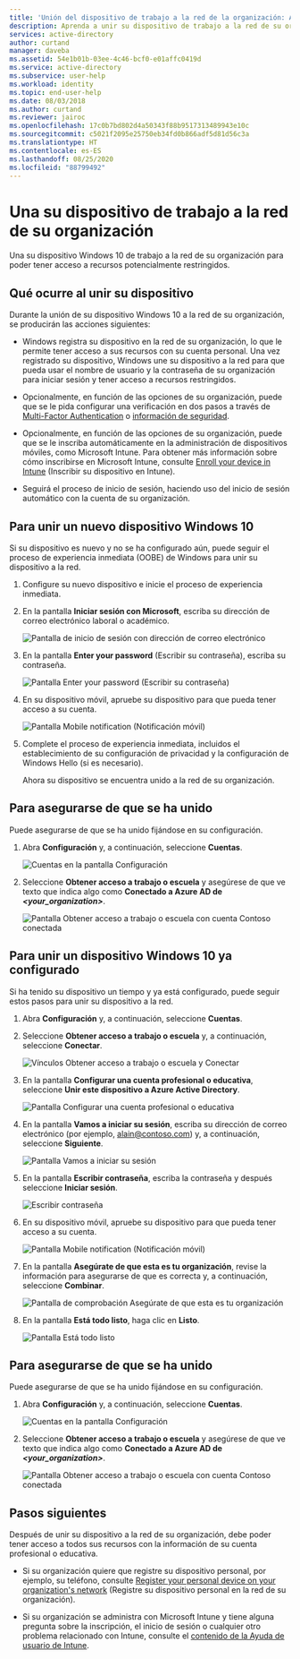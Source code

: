 ```yaml
---
title: 'Unión del dispositivo de trabajo a la red de la organización: AD'
description: Aprenda a unir su dispositivo de trabajo a la red de su organización.
services: active-directory
author: curtand
manager: daveba
ms.assetid: 54e1b01b-03ee-4c46-bcf0-e01affc0419d
ms.service: active-directory
ms.subservice: user-help
ms.workload: identity
ms.topic: end-user-help
ms.date: 08/03/2018
ms.author: curtand
ms.reviewer: jairoc
ms.openlocfilehash: 17c0b7bd802d4a50343f88b9517313489943e10c
ms.sourcegitcommit: c5021f2095e25750eb34fd0b866adf5d81d56c3a
ms.translationtype: HT
ms.contentlocale: es-ES
ms.lasthandoff: 08/25/2020
ms.locfileid: "88799492"
---
```

# <a name="join-your-work-device-to-your-organizations-network"></a>Una su dispositivo de trabajo a la red de su organización
Una su dispositivo Windows 10 de trabajo a la red de su organización para poder tener acceso a recursos potencialmente restringidos.

## <a name="what-happens-when-you-join-your-device"></a>Qué ocurre al unir su dispositivo
Durante la unión de su dispositivo Windows 10 a la red de su organización, se producirán las acciones siguientes:

- Windows registra su dispositivo en la red de su organización, lo que le permite tener acceso a sus recursos con su cuenta personal. Una vez registrado su dispositivo, Windows une su dispositivo a la red para que pueda usar el nombre de usuario y la contraseña de su organización para iniciar sesión y tener acceso a recursos restringidos.

- Opcionalmente, en función de las opciones de su organización, puede que se le pida configurar una verificación en dos pasos a través de [Multi-Factor Authentication](multi-factor-authentication-end-user-first-time.md) o [información de seguridad](./security-info-setup-signin.md).

- Opcionalmente, en función de las opciones de su organización, puede que se le inscriba automáticamente en la administración de dispositivos móviles, como Microsoft Intune. Para obtener más información sobre cómo inscribirse en Microsoft Intune, consulte [Enroll your device in Intune](/intune-user-help/enroll-your-device-in-intune-all) (Inscribir su dispositivo en Intune).

- Seguirá el proceso de inicio de sesión, haciendo uso del inicio de sesión automático con la cuenta de su organización.

## <a name="to-join-a-brand-new-windows-10-device"></a>Para unir un nuevo dispositivo Windows 10
Si su dispositivo es nuevo y no se ha configurado aún, puede seguir el proceso de experiencia inmediata (OOBE) de Windows para unir su dispositivo a la red.

1. Configure su nuevo dispositivo e inicie el proceso de experiencia inmediata.

2. En la pantalla **Iniciar sesión con Microsoft**, escriba su dirección de correo electrónico laboral o académico.

    ![Pantalla de inicio de sesión con dirección de correo electrónico](./media/user-help-join-device-on-network/join-device-oobe-signin.png)

3. En la pantalla **Enter your password** (Escribir su contraseña), escriba su contraseña.

    ![Pantalla Enter your password (Escribir su contraseña)](./media/user-help-join-device-on-network/join-device-oobe-password.png)

4. En su dispositivo móvil, apruebe su dispositivo para que pueda tener acceso a su cuenta. 

    ![Pantalla Mobile notification (Notificación móvil)](./media/user-help-join-device-on-network/join-device-oobe-mobile.png)

5. Complete el proceso de experiencia inmediata, incluidos el establecimiento de su configuración de privacidad y la configuración de Windows Hello (si es necesario).

    Ahora su dispositivo se encuentra unido a la red de su organización.

## <a name="to-make-sure-youre-joined"></a>Para asegurarse de que se ha unido
Puede asegurarse de que se ha unido fijándose en su configuración.

1. Abra **Configuración** y, a continuación, seleccione **Cuentas**.

    ![Cuentas en la pantalla Configuración](./media/user-help-join-device-on-network/join-device-settings-accounts.png)

2. Seleccione **Obtener acceso a trabajo o escuela** y asegúrese de que ve texto que indica algo como **Conectado a Azure AD de *\<your_organization>***.

    ![Pantalla Obtener acceso a trabajo o escuela con cuenta Contoso conectada](./media/user-help-join-device-on-network/join-device-oobe-verify.png)


## <a name="to-join-an-already-configured-windows-10-device"></a>Para unir un dispositivo Windows 10 ya configurado
Si ha tenido su dispositivo un tiempo y ya está configurado, puede seguir estos pasos para unir su dispositivo a la red.

1. Abra **Configuración** y, a continuación, seleccione **Cuentas**.

2. Seleccione **Obtener acceso a trabajo o escuela** y, a continuación, seleccione **Conectar**.

    ![Vínculos Obtener acceso a trabajo o escuela y Conectar](./media/user-help-join-device-on-network/join-device-access-work-school-connect.png)

3. En la pantalla **Configurar una cuenta profesional o educativa**, seleccione **Unir este dispositivo a Azure Active Directory**.

    ![Pantalla Configurar una cuenta profesional o educativa](./media/user-help-join-device-on-network/join-device-setup-join-aad.png)

4. En la pantalla **Vamos a iniciar su sesión**, escriba su dirección de correo electrónico (por ejemplo, alain@contoso.com) y, a continuación, seleccione **Siguiente**.

    ![Pantalla Vamos a iniciar su sesión](./media/user-help-join-device-on-network/join-device-setup-get-signed-in.png)

5. En la pantalla **Escribir contraseña**, escriba la contraseña y después seleccione **Iniciar sesión**.

    ![Escribir contraseña](./media/user-help-join-device-on-network/join-device-setup-password.png)

6. En su dispositivo móvil, apruebe su dispositivo para que pueda tener acceso a su cuenta. 

    ![Pantalla Mobile notification (Notificación móvil)](./media/user-help-join-device-on-network/join-device-setup-mobile.png)

7. En la pantalla  **Asegúrate de que esta es tu organización**, revise la información para asegurarse de que es correcta y, a continuación, seleccione **Combinar**.

    ![Pantalla de comprobación Asegúrate de que esta es tu organización](./media/user-help-join-device-on-network/join-device-setup-confirm.png)

8. En la pantalla **Está todo listo**, haga clic en **Listo**.

    ![Pantalla Está todo listo](./media/user-help-join-device-on-network/join-device-setup-finish.png)

## <a name="to-make-sure-youre-joined"></a>Para asegurarse de que se ha unido
Puede asegurarse de que se ha unido fijándose en su configuración.

1. Abra **Configuración** y, a continuación, seleccione **Cuentas**.

    ![Cuentas en la pantalla Configuración](./media/user-help-join-device-on-network/join-device-settings-accounts.png)

2. Seleccione **Obtener acceso a trabajo o escuela** y asegúrese de que ve texto que indica algo como **Conectado a Azure AD de *\<your_organization>***.

    ![Pantalla Obtener acceso a trabajo o escuela con cuenta Contoso conectada](./media/user-help-join-device-on-network/join-device-setup-verify.png)

## <a name="next-steps"></a>Pasos siguientes
Después de unir su dispositivo a la red de su organización, debe poder tener acceso a todos sus recursos con la información de su cuenta profesional o educativa.

- Si su organización quiere que registre su dispositivo personal, por ejemplo, su teléfono, consulte [Register your personal device on your organization's network](user-help-register-device-on-network.md) (Registre su dispositivo personal en la red de su organización).

- Si su organización se administra con Microsoft Intune y tiene alguna pregunta sobre la inscripción, el inicio de sesión o cualquier otro problema relacionado con Intune, consulte el [contenido de la Ayuda de usuario de Intune](/intune-user-help/use-managed-devices-to-get-work-done).